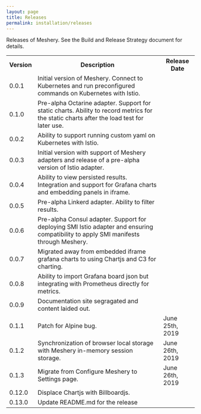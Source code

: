 ```yaml
---
layout: page
title: Releases
permalink: installation/releases
---
```


<p>Releases of Meshery. See the Build and Release Strategy document for details.</p>

<table class="responsive-table hover striped">
  <tr>
    <th class="centered">Version</th>
    <th>Description</th>
    <th>Release Date</th>
  </tr>
  <tr>
    <td class="centered">0.0.1</td>
    <td>Initial version of Meshery. Connect to Kubernetes and run preconfigured commands on Kubernetes with Istio.</td>
    <td></td>
  </tr>
  <tr>
  <tr>
    <td class="centered">0.1.0</td>
    <td>Pre-alpha Octarine adapter. Support for static charts. Ability to record metrics for the static charts after the load test for later use.</td>
    <td></td>
  </tr>
  <tr>
    <td class="centered">0.0.2</td>
    <td>Ability to support running custom yaml on Kubernetes with Istio.</td>
    <td></td>
  </tr>
  <tr>
    <td class="centered">0.0.3</td>
    <td>Initial version with support of Meshery adapters and release of a pre-alpha version of Istio adapter.</td>
    <td></td>
  </tr>
  <tr>
    <td class="centered">0.0.4</td>
    <td>Ability to view persisted results. Integration and support for Grafana charts and embedding panels in iframe.</td>
    <td></td>
  </tr>
  <tr>
    <td class="centered">0.0.5</td>
    <td>Pre-alpha Linkerd adapter. Ability to filter results.</td>
    <td></td>
  </tr>
   <tr>
    <td class="centered">0.0.6</td>
    <td>Pre-alpha Consul adapter. Support for deploying SMI Istio adapter and ensuring compatibility to apply SMI manifests through Meshery.</td>
    <td></td>
  </tr>
  
  <td class="centered">0.0.7</td>
    <td>Migrated away from embedded iframe grafana charts to using Chartjs and C3 for charting.</td>
    <td></td>
  </tr>
  <tr>
  <td class="centered">0.0.8</td>
    <td>Ability to import Grafana board json but integrating with Prometheus directly for metrics.</td>
    <td></td>
  </tr>
  <tr>
  <td class="centered">0.0.9</td>
    <td>Documentation site segragated and content laided out.</td>
    <td></td>
  </tr>
  <tr>
    <td class="centered">0.1.1</td>
    <td>Patch for Alpine bug.</td>
    <td>June 25th, 2019</td>
  </tr>
    <tr>
    <td class="centered">0.1.2</td>
    <td>Synchronization of browser local storage with Meshery in-memory session storage.</td>
    <td>June 26th, 2019</td>
  </tr>
  <tr>
    <td class="centered">0.1.3</td>
    <td>Migrate from Configure Meshery to Settings page.</td>
    <td>June 26th, 2019</td>
  </tr>
  <tr>
    <td class="centered">0.12.0</td>
    <td>Displace Chartjs with Billboardjs.</td>
    <td></td>
  </tr>
  <tr>
    <td class="centered">0.13.0</td>
    <td>Update README.md for the release</td>
    <td></td>
  </tr>
</table>
